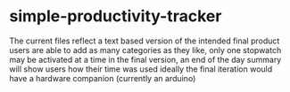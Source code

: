 # simple-productivity-tracker
The current files reflect a text based version of the intended final product 
users are able to add as many categories as they like, only one stopwatch may be activated at a time
in the final version, an end of the day summary will show users how their time was used
ideally the final iteration would have a hardware companion (currently an arduino)
